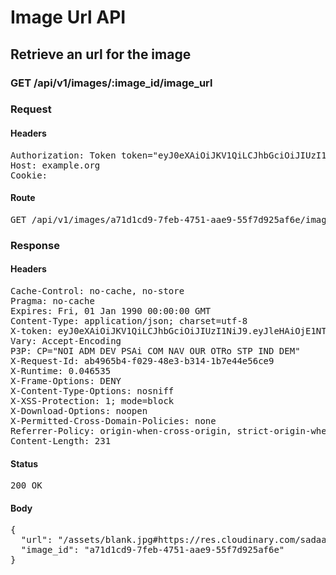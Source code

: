 # Image Url API

## Retrieve an url for the image

### GET /api/v1/images/:image_id/image_url
### Request

#### Headers

<pre>Authorization: Token token=&quot;eyJ0eXAiOiJKV1QiLCJhbGciOiJIUzI1NiJ9.eyJleHAiOjE1NTQ3NTk1MjMsImlhdCI6MTU1NDc0NTEyMywidXNlcl9pZCI6ImUwMTI4NWJmLTZlMGItNDkxYS04MDQ5LWE2OGE1YmQ4YjcxNiIsImFiaWxpdGllcyI6eyIwMDEwMDAwMDEyM0JCMSI6eyJBY2Nlc3MiOnsiaW1hZ2VfdHJhbnNmb3JtIjp0cnVlfX19fQ.lpu--X9rSHgG3jKoMthOOyyz39bxPAh_LhyA3l1Gc_A&quot;
Host: example.org
Cookie: </pre>

#### Route

<pre>GET /api/v1/images/a71d1cd9-7feb-4751-aae9-55f7d925af6e/image_url</pre>

### Response

#### Headers

<pre>Cache-Control: no-cache, no-store
Pragma: no-cache
Expires: Fri, 01 Jan 1990 00:00:00 GMT
Content-Type: application/json; charset=utf-8
X-token: eyJ0eXAiOiJKV1QiLCJhbGciOiJIUzI1NiJ9.eyJleHAiOjE1NTQ3NTk1MjMsImlhdCI6MTU1NDc0NTEyMywidXNlcl9pZCI6ImUwMTI4NWJmLTZlMGItNDkxYS04MDQ5LWE2OGE1YmQ4YjcxNiIsImFiaWxpdGllcyI6eyIwMDEwMDAwMDEyM0JCMSI6eyJBY2Nlc3MiOnsiaW1hZ2VfdHJhbnNmb3JtIjp0cnVlfX19fQ.lpu--X9rSHgG3jKoMthOOyyz39bxPAh_LhyA3l1Gc_A
Vary: Accept-Encoding
P3P: CP=&quot;NOI ADM DEV PSAi COM NAV OUR OTRo STP IND DEM&quot;
X-Request-Id: ab4965b4-f029-48e3-b314-1b7e44e56ce9
X-Runtime: 0.046535
X-Frame-Options: DENY
X-Content-Type-Options: nosniff
X-XSS-Protection: 1; mode=block
X-Download-Options: noopen
X-Permitted-Cross-Domain-Policies: none
Referrer-Policy: origin-when-cross-origin, strict-origin-when-cross-origin
Content-Length: 231</pre>

#### Status

<pre>200 OK</pre>

#### Body

<pre>{
  "url": "/assets/blank.jpg#https://res.cloudinary.com/sadaasdasd/image/authenticated/s--xRP1wYBz--/c_fit,h_1920,w_1920/fl_attachment/dpr_auto,q_auto,f_auto/v123123/901937c0e4de.jpg",
  "image_id": "a71d1cd9-7feb-4751-aae9-55f7d925af6e"
}</pre>
